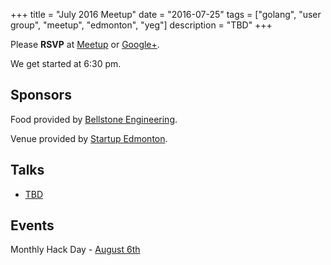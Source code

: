 +++
title = "July 2016 Meetup"
date = "2016-07-25"
tags = ["golang", "user group", "meetup", "edmonton", "yeg"]
description = "TBD"
+++

Please **RSVP** at [Meetup](http://www.meetup.com/startupedmonton/events/231014257/) or [Google+](https://plus.google.com/events/ctjco690cipjj4jo66lbjimn2q4?authkey=CJvV4rKBxe_rZA).

We get started at 6:30 pm.

## Sponsors 

Food provided by [Bellstone Engineering](http://bellstone.ca/).

Venue provided by [Startup Edmonton](http://www.startupedmonton.com/).

## Talks

* [TBD](https://github.com/edmontongo/presentations/issues/47)

## Events

Monthly Hack Day - [August 6th](http://www.startupedmonton.com/new-events/2016/3/14/monthly-hack-day)
